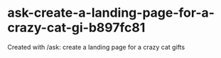 # ask-create-a-landing-page-for-a-crazy-cat-gi-b897fc81
Created with /ask: create a landing page for a crazy cat gifts
